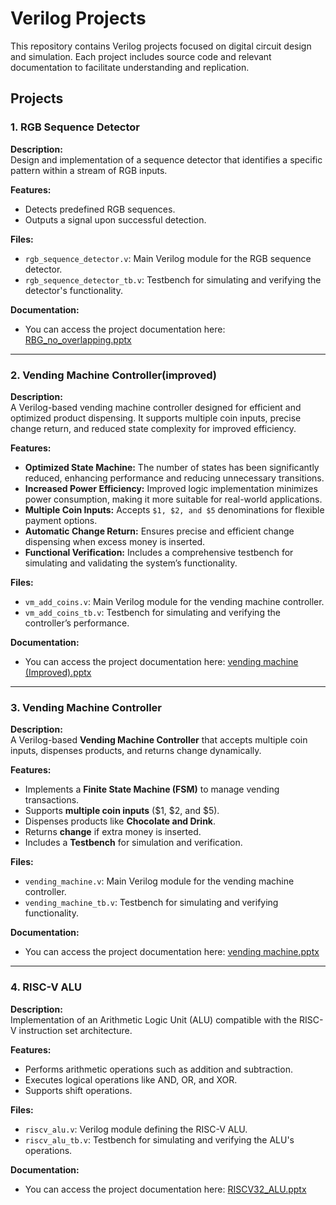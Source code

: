 # Verilog Projects  

This repository contains Verilog projects focused on digital circuit design and simulation. Each project includes source code and relevant documentation to facilitate understanding and replication.  

## Projects  

### 1. RGB Sequence Detector  

**Description:**  
Design and implementation of a sequence detector that identifies a specific pattern within a stream of RGB inputs.  

**Features:**  
- Detects predefined RGB sequences.  
- Outputs a signal upon successful detection.  

**Files:**  
- `rgb_sequence_detector.v`: Main Verilog module for the RGB sequence detector.  
- `rgb_sequence_detector_tb.v`: Testbench for simulating and verifying the detector's functionality.  

**Documentation:**  
- You can access the project documentation here:  [RBG_no_overlapping.pptx](https://github.com/siddu925/verilog_project/blob/main/Project%20Documents/RBG_no_overlapping.pptx)  

---
### 2. Vending Machine Controller(improved) 

**Description:**  
A Verilog-based vending machine controller designed for efficient and optimized product dispensing. It supports multiple coin inputs, precise change return, and reduced state complexity for improved efficiency.  

**Features:**  
- **Optimized State Machine:** The number of states has been significantly reduced, enhancing performance and reducing unnecessary transitions.  
- **Increased Power Efficiency:** Improved logic implementation minimizes power consumption, making it more suitable for real-world applications.  
- **Multiple Coin Inputs:** Accepts `$1, $2, and $5` denominations for flexible payment options.  
- **Automatic Change Return:** Ensures precise and efficient change dispensing when excess money is inserted.  
- **Functional Verification:** Includes a comprehensive testbench for simulating and validating the system’s functionality.  

**Files:**  
- `vm_add_coins.v`: Main Verilog module for the vending machine controller.  
- `vm_add_coins_tb.v`: Testbench for simulating and verifying the controller’s performance.  

**Documentation:**  
- You can access the project documentation here: [vending machine (Improved).pptx](https://github.com/siddu925/verilog_project/blob/main/Project%20Documents/vending%20machine%20(Improved).pptx)  

---


### 3. Vending Machine Controller  

**Description:**  
A Verilog-based **Vending Machine Controller** that accepts multiple coin inputs, dispenses products, and returns change dynamically.  

**Features:**  
- Implements a **Finite State Machine (FSM)** to manage vending transactions.  
- Supports **multiple coin inputs** ($1, $2, and $5).  
- Dispenses products like **Chocolate and Drink**.  
- Returns **change** if extra money is inserted.  
- Includes a **Testbench** for simulation and verification.  

**Files:**  
- `vending_machine.v`: Main Verilog module for the vending machine controller.  
- `vending_machine_tb.v`: Testbench for simulating and verifying functionality.  

**Documentation:**  
- You can access the project documentation here:   [vending machine.pptx](https://github.com/siddu925/verilog_project/blob/main/Project%20Documents/vending%20machine.pptx)  

---

### 4. RISC-V ALU  

**Description:**  
Implementation of an Arithmetic Logic Unit (ALU) compatible with the RISC-V instruction set architecture.  

**Features:**  
- Performs arithmetic operations such as addition and subtraction.  
- Executes logical operations like AND, OR, and XOR.  
- Supports shift operations.  

**Files:**  
- `riscv_alu.v`: Verilog module defining the RISC-V ALU.  
- `riscv_alu_tb.v`: Testbench for simulating and verifying the ALU's operations.  

**Documentation:**  
- You can access the project documentation here: [RISCV32_ALU.pptx](https://github.com/siddu925/verilog_project/blob/main/Project%20Documents/RISCV32_ALU.pptx)  
